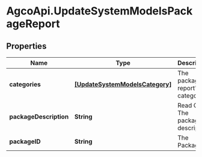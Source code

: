 # AgcoApi.UpdateSystemModelsPackageReport

## Properties

Name | Type | Description | Notes
------------ | ------------- | ------------- | -------------
**categories** | [**[UpdateSystemModelsCategory]**](UpdateSystemModelsCategory.md) | The package report&#39;s categories. | [optional] 
**packageDescription** | **String** | Read Only. The package description | [optional] 
**packageID** | **String** | The PackageID. | [optional] 


